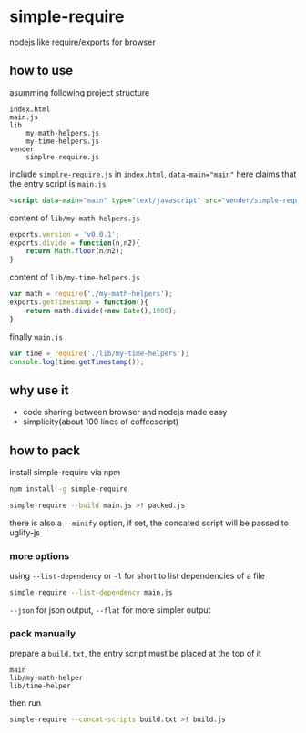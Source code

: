 # simple-require

nodejs like require/exports for browser

## how to use

asumming following project structure
```
index.html
main.js
lib
	my-math-helpers.js
	my-time-helpers.js
vender
	simplre-require.js
```

include `simplre-require.js` in `index.html`, `data-main="main"` here claims that the entry script is `main.js`
```html
<script data-main="main" type="text/javascript" src="vender/simple-require.js"></script>
```

content of `lib/my-math-helpers.js`
```javascript
exports.version = 'v0.0.1';
exports.divide = function(n,n2){
	return Math.floor(n/n2);
}
```

content of `lib/my-time-helpers.js`
```javascript
var math = require('./my-math-helpers');
exports.getTimestamp = function(){
	return math.divide(+new Date(),1000);
}
```

finally `main.js`
```javascript
var time = require('./lib/my-time-helpers');
console.log(time.getTimestamp());
```

## why use it

* code sharing between browser and nodejs made easy
* simplicity(about 100 lines of coffeescript)

## how to pack

install simple-require via npm

```sh
npm install -g simple-require
```

```sh
simple-require --build main.js >! packed.js
```

there is also a `--minify` option, if set, the concated script will be passed to uglify-js

### more options

using `--list-dependency` or `-l` for short to list dependencies of a file
```sh
simple-require --list-dependency main.js
```

`--json` for json output, `--flat` for more simpler output

### pack manually

prepare a `build.txt`, the entry script must be placed at the top of it
```
main
lib/my-math-helper
lib/time-helper
```
then run
```sh
simple-require --concat-scripts build.txt >! build.js
```



